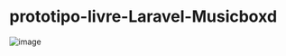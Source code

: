 # prototipo-livre-Laravel-Musicboxd

 ![image](https://github.com/user-attachments/assets/5795fea2-e20b-4382-a18c-ef36294785f5)
